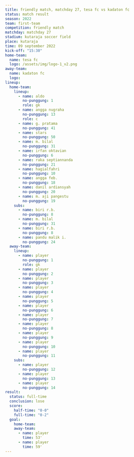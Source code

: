 ```yaml
---
title: friendly match, matchday 27, tesa fc vs kadaton fc
status: match result
season: 2022
team: first-team
competition: friendly match
matchday: matchday 27
stadium: kutaraja soccer field
place: kutaraja
time: 09 september 2022
kick-off: "15:30"
home-team:
  name: tesa fc
  logo: /assets/img/logo-1_v2.png
away-team:
  name: kadaton fc
  logo: 
lineup:
  home-team:
    lineup:
      - name: aldo
        no-punggung: 1
        role: gk
      - name: angga nugraha
        no-punggung: 13
        role: c
      - name: g. pratama
        no-punggung: 41
      - name: stars
        no-punggung: 50
      - name: m. bilal
        no-punggung: 31
      - name: irfan oktavian
        no-punggung: 6
      - name: raka septiannanda
        no-punggung: 21
      - name: hagialfahri
        no-punggung: 10
      - name: angga feb.
        no-punggung: 18
      - name: danil ardiansyah
        no-punggung: 20
      - name: m. aji pangestu
        no-punggung: 19
    subs:
      - name: biri r.b.
        no-punggung: 8
      - name: m. bilal
        no-punggung: 31
      - name: biri r.b.
        no-punggung: 8
      - name: pandu malik i.
        no-punggung: 24
  away-team:
    lineup:
      - name: player
        no-punggung: 1
        role: gk
      - name: player
        no-punggung: 2
      - name: player
        no-punggung: 3
      - name: player
        no-punggung: 4
      - name: player
        no-punggung: 5
      - name: player
        no-punggung: 6
      - name: player
        no-punggung: 7
      - name: player
        no-punggung: 8
      - name: player
        no-punggung: 9
      - name: player
        no-punggung: 10
      - name: player
        no-punggung: 11
    subs:
      - name: player
        no-punggung: 12
      - name: player
        no-punggung: 13
      - name: player
        no-punggung: 14
result:
  status: full-time
  conclusion: lose
  score:
    half-time: "0-0"
    full-time: "0-2"
  goal:
    home-team:
    away-team:
      - name: player
        time: 53'
      - name: player
        time: 59'
---
```

